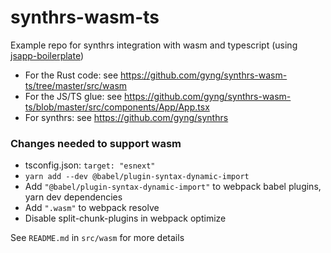 # synthrs-wasm-ts

Example repo for synthrs integration with wasm and typescript (using [jsapp-boilerplate](https://github.com/gyng/jsapp-boilerplate))

* For the Rust code: see https://github.com/gyng/synthrs-wasm-ts/tree/master/src/wasm
* For the JS/TS glue: see https://github.com/gyng/synthrs-wasm-ts/blob/master/src/components/App/App.tsx
* For synthrs: see https://github.com/gyng/synthrs

### Changes needed to support wasm

* tsconfig.json: `target: "esnext"`
* `yarn add --dev @babel/plugin-syntax-dynamic-import`
* Add `"@babel/plugin-syntax-dynamic-import"` to webpack babel plugins, yarn dev dependencies
* Add `".wasm"` to webpack resolve
* Disable split-chunk-plugins in webpack optimize

See `README.md` in `src/wasm` for more details
